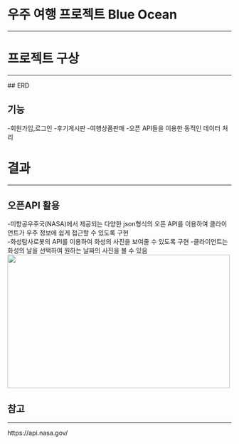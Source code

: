 # 우주 여행 프로젝트 Blue Ocean
<hr>

# 프로젝트 구상
<hr>
## ERD

## 기능 
-회원가입,로그인
-후기게시판
-여행상품판매
-오픈 API들을 이용한 동적인 데이터 처리 



# 결과
<hr>

## 오픈API 활용 
-미항공우주국(NASA)에서 제공되는 다양한 json형식의 오픈 API를 이용하여 클라이언트가 우주 정보에 쉽게 접근할 수 있도록 구현 <br>
-화성탐사로봇의 API를 이용하여 화성의 사진을 보여줄 수 있도록 구현 
-클라이언트는 화성의 날을 선택하여 원하는 날짜의 사진을 볼 수 있음 
<img src="https://user-images.githubusercontent.com/126591306/236593846-b10d4e38-917a-427d-8849-15924cb42e63.png" width="500" height="300"/> <br/>



## 참고
<hr>
https://api.nasa.gov/

